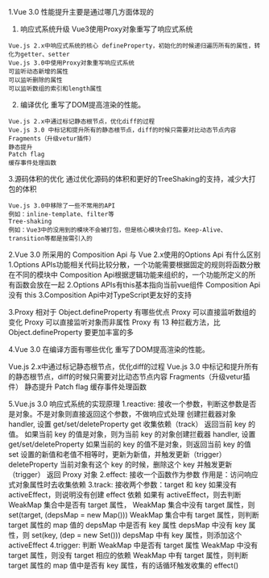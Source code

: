 1.Vue 3.0 性能提升主要是通过哪几方面体现的
  1. 响应式系统升级
    Vue3使用Proxy对象重写了响应式系统

    Vue.js 2.x中响应式系统的核心 defineProperty，初始化的时候递归遍历所有的属性，转化为getter、setter
    Vue.js 3.0中使用Proxy对象重写响应式系统
    可监听动态新增的属性
    可以监听删除的属性
    可以监听数组的索引和length属性
  2. 编译优化
    重写了DOM提高渲染的性能。

    Vue.js 2.x中通过标记静态根节点，优化diff的过程
    Vue.js 3.0 中标记和提升所有的静态根节点，diff的时候只需要对比动态节点内容
    Fragments（升级vetur插件）
    静态提升
    Patch flag
    缓存事件处理函数
  3.源码体积的优化
    通过优化源码的体积和更好的TreeShaking的支持，减少大打包的体积

    Vue.js 3.0中移除了一些不常用的API
    例如：inline-template、filter等
    Tree-shaking
    例如：Vue3中的没用到的模块不会被打包，但是核心模块会打包。Keep-Alive、transition等都是按需引入的


2.Vue 3.0 所采用的 Composition Api 与 Vue 2.x使用的Options Api 有什么区别
  1.Options APIs功能相关代码比较分散，一个功能需要根据固定的规则将函数分散在不同的模块中
    Composition Api根据逻辑功能来组织的，一个功能所定义的所有函数会放在一起
  2.Options APIs有this基本指向当前vue组件
    Composition Api没有 this
  3.Composition Api中对TypeScript更友好的支持

3.Proxy 相对于 Object.defineProperty 有哪些优点
  Proxy 可以直接监听数组的变化
  Proxy 可以直接监听对象而非属性
  Proxy 有 13 种拦截方法，比 Object.defineProperty 要更加丰富的多

4.Vue 3.0 在编译方面有哪些优化
  重写了DOM提高渲染的性能。

  Vue.js 2.x中通过标记静态根节点，优化diff的过程
  Vue.js 3.0 中标记和提升所有的静态根节点，diff的时候只需要对比动态节点内容
    Fragments（升级vetur插件）
    静态提升
    Patch flag
    缓存事件处理函数

5.Vue.js 3.0 响应式系统的实现原理
  1.reactive:
    接收一个参数，判断这参数是否是对象。不是对象则直接返回这个参数，不做响应式处理
    创建拦截器对象 handler, 设置 get/set/deleteProperty
      get
        收集依赖（track）
        返回当前 key 的值。
        如果当前 key 的值是对象，则为当前 key 的对象创建拦截器 handler, 设置 get/set/deleteProperty
        如果当前的 key 的值不是对象，则返回当前 key 的值
      set
        设置的新值和老值不相等时，更新为新值，并触发更新（trigger）
        deleteProperty
        当前对象有这个 key 的时候，删除这个 key 并触发更新（trigger）
    返回 Proxy 对象
  2.effect: 接收一个函数作为参数 作用是：访问响应式对象属性时去收集依赖
  3.track:
    接收两个参数：target 和 key
    如果没有 activeEffect，则说明没有创建 effect 依赖
    如果有 activeEffect，则去判断 WeakMap 集合中是否有 target 属性，
      WeakMap 集合中没有 target 属性，则 set(target, (depsMap = new Map()))
      WeakMap 集合中有 target 属性，则判断 target 属性的 map 值的 depsMap 中是否有 key 属性
        depsMap 中没有 key 属性，则 set(key, (dep = new Set()))
        depsMap 中有 key 属性，则添加这个 activeEffect
  4.trigger:
    判断 WeakMap 中是否有 target 属性
      WeakMap 中没有 target 属性，则没有 target 相应的依赖
      WeakMap 中有 target 属性，则判断 target 属性的 map 值中是否有 key 属性，有的话循环触发收集的 effect()


